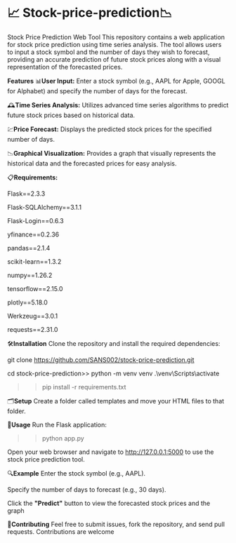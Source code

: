 # 📈 Stock-price-prediction📉

Stock Price Prediction Web Tool
This repository contains a web application for stock price prediction using time series analysis. The tool allows users to input a stock symbol and the number of days they wish to forecast, providing an accurate prediction of future stock prices along with a visual representation of the forecasted prices.

**Features**
📊**User Input:** Enter a stock symbol (e.g., AAPL for Apple, GOOGL for Alphabet) and specify the number of days for the forecast.

🕰️**Time Series Analysis:** Utilizes advanced time series algorithms to predict future stock prices based on historical data.

💹**Price Forecast:** Displays the predicted stock prices for the specified number of days.

📉**Graphical Visualization:** Provides a graph that visually represents the historical data and the forecasted prices for easy analysis.

📋**Requirements:**

Flask==2.3.3

Flask-SQLAlchemy==3.1.1

Flask-Login==0.6.3

yfinance==0.2.36

pandas==2.1.4

scikit-learn==1.3.2

numpy==1.26.2

tensorflow==2.15.0

plotly==5.18.0

Werkzeug==3.0.1

requests==2.31.0

🛠️**Installation**
Clone the repository and install the required dependencies:

git clone https://github.com/SANS002/stock-price-prediction.git

cd stock-price-prediction>>
python -m venv venv
.\venv\Scripts\activate

>>pip install -r requirements.txt

🗂️**Setup**
Create a folder called templates and move your HTML files to that folder.

🚀**Usage**
Run the Flask application:
>>python app.py

Open your web browser and navigate to http://127.0.0.1:5000 to use the stock price prediction tool.

🔍**Example**
Enter the stock symbol (e.g., AAPL).

Specify the number of days to forecast (e.g., 30 days).

Click the **"Predict"** button to view the forecasted stock prices and the graph

🤝**Contributing**
Feel free to submit issues, fork the repository, and send pull requests. Contributions are welcome
